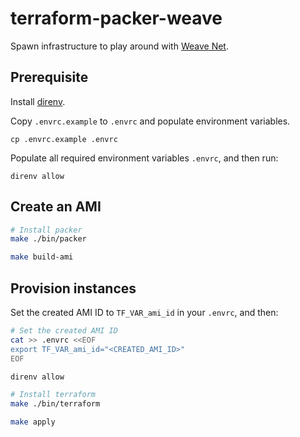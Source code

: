 # terraform-packer-weave

Spawn infrastructure to play around with [Weave Net](https://www.weave.works/docs/net/latest/overview/).

## Prerequisite

Install [direnv](https://direnv.net/).

Copy `.envrc.example` to `.envrc` and populate environment variables.

```
cp .envrc.example .envrc
```

Populate all required environment variables `.envrc`, and then run:

```
direnv allow
```

## Create an AMI

```bash
# Install packer
make ./bin/packer

make build-ami
```

## Provision instances

Set the created AMI ID to `TF_VAR_ami_id` in your `.envrc`, and then:

```bash
# Set the created AMI ID
cat >> .envrc <<EOF
export TF_VAR_ami_id="<CREATED_AMI_ID>"
EOF

direnv allow

# Install terraform
make ./bin/terraform

make apply
```
